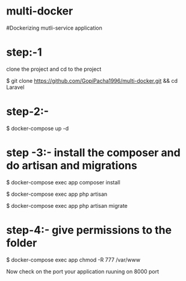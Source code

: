 # multi-docker

#Dockerizing mutli-service application

# step:-1

clone the project and cd to the project

$ git clone https://github.com/GopiPacha1996/multi-docker.git && cd Laravel

# step-2:-

$ docker-compose up -d

# step -3:- install the composer and do artisan and migrations

$ docker-compose exec app composer install

$ docker-compose exec app php artisan

$ docker-compose exec app php artisan migrate

# step-4:- give permissions to the folder

$ docker-compose exec app chmod -R 777 /var/www

Now check on the port your application ruuning on 8000 port
